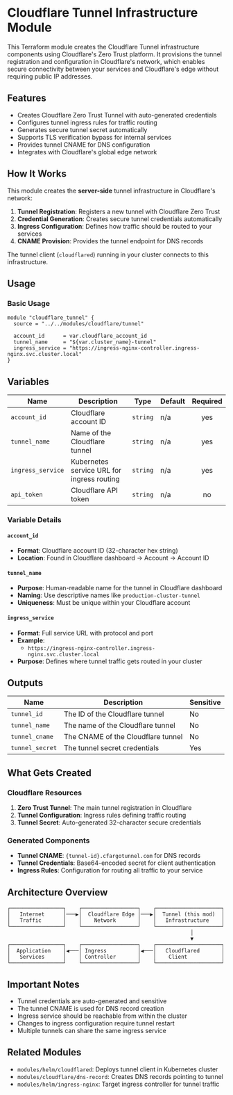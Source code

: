 # Cloudflare Tunnel Infrastructure Module

This Terraform module creates the Cloudflare Tunnel infrastructure components using Cloudflare's Zero Trust platform. It provisions the tunnel registration and configuration in Cloudflare's network, which enables secure connectivity between your services and Cloudflare's edge without requiring public IP addresses.

## Features

- Creates Cloudflare Zero Trust Tunnel with auto-generated credentials
- Configures tunnel ingress rules for traffic routing
- Generates secure tunnel secret automatically
- Supports TLS verification bypass for internal services
- Provides tunnel CNAME for DNS configuration
- Integrates with Cloudflare's global edge network

## How It Works

This module creates the **server-side** tunnel infrastructure in Cloudflare's network:

1. **Tunnel Registration**: Registers a new tunnel with Cloudflare Zero Trust
2. **Credential Generation**: Creates secure tunnel credentials automatically  
3. **Ingress Configuration**: Defines how traffic should be routed to your services
4. **CNAME Provision**: Provides the tunnel endpoint for DNS records

The tunnel client (`cloudflared`) running in your cluster connects to this infrastructure.

## Usage

### Basic Usage

```hcl
module "cloudflare_tunnel" {
  source = "../../modules/cloudflare/tunnel"
  
  account_id      = var.cloudflare_account_id
  tunnel_name     = "${var.cluster_name}-tunnel"
  ingress_service = "https://ingress-nginx-controller.ingress-nginx.svc.cluster.local"
}
```

## Variables

| Name | Description | Type | Default | Required |
|------|-------------|------|---------|:--------:|
| `account_id` | Cloudflare account ID | `string` | n/a | yes |
| `tunnel_name` | Name of the Cloudflare tunnel | `string` | n/a | yes |
| `ingress_service` | Kubernetes service URL for ingress routing | `string` | n/a | yes |
| `api_token` | Cloudflare API token | `string` | n/a | no |

### Variable Details

#### `account_id`
- **Format**: Cloudflare account ID (32-character hex string)
- **Location**: Found in Cloudflare dashboard → Account → Account ID

#### `tunnel_name`
- **Purpose**: Human-readable name for the tunnel in Cloudflare dashboard
- **Naming**: Use descriptive names like `production-cluster-tunnel`
- **Uniqueness**: Must be unique within your Cloudflare account

#### `ingress_service`
- **Format**: Full service URL with protocol and port
- **Example**:
  - `https://ingress-nginx-controller.ingress-nginx.svc.cluster.local`
- **Purpose**: Defines where tunnel traffic gets routed in your cluster

## Outputs

| Name | Description | Sensitive |
|------|-------------|-----------|
| `tunnel_id` | The ID of the Cloudflare tunnel | No |
| `tunnel_name` | The name of the Cloudflare tunnel | No |
| `tunnel_cname` | The CNAME of the Cloudflare tunnel | No |
| `tunnel_secret` | The tunnel secret credentials | Yes |

## What Gets Created

### Cloudflare Resources

1. **Zero Trust Tunnel**: The main tunnel registration in Cloudflare
2. **Tunnel Configuration**: Ingress rules defining traffic routing
3. **Tunnel Secret**: Auto-generated 32-character secure credentials

### Generated Components

- **Tunnel CNAME**: `{tunnel-id}.cfargotunnel.com` for DNS records
- **Tunnel Credentials**: Base64-encoded secret for client authentication
- **Ingress Rules**: Configuration for routing all traffic to your service


## Architecture Overview

```
┌─────────────────┐    ┌──────────────────┐    ┌─────────────────────┐
│   Internet      │───▶│  Cloudflare Edge │───▶│  Tunnel (this mod)  │
│   Traffic       │    │    Network       │    │   Infrastructure    │
└─────────────────┘    └──────────────────┘    └─────────────────────┘
                                                           │
                                                           ▼
┌─────────────────┐    ┌──────────────────┐    ┌─────────────────────┐
│  Application    │◀───│ Ingress          │◀───│   Cloudflared       │
│   Services      │    │ Controller       │    │    Client           │
└─────────────────┘    └──────────────────┘    └─────────────────────┘
```

## Important Notes

- Tunnel credentials are auto-generated and sensitive
- The tunnel CNAME is used for DNS record creation
- Ingress service should be reachable from within the cluster
- Changes to ingress configuration require tunnel restart
- Multiple tunnels can share the same ingress service

## Related Modules

- `modules/helm/cloudflared`: Deploys tunnel client in Kubernetes cluster
- `modules/cloudflare/dns-record`: Creates DNS records pointing to tunnel
- `modules/helm/ingress-nginx`: Target ingress controller for tunnel traffic